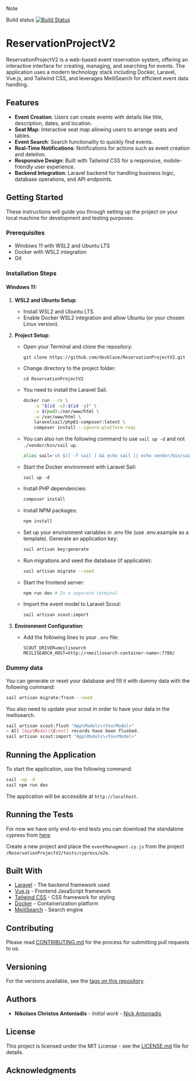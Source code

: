 > [!NOTE]
> Build status [![Build Status](http://192.168.4.202/api/badges/nickanton/ReservationProjectV2/status.svg)](http://192.168.4.202/nickanton/ReservationProjectV2)

# ReservationProjectV2

ReservationProjectV2 is a web-based event reservation system, offering an interactive interface for creating, managing, and searching for events. The application uses a modern technology stack including Docker, Laravel, Vue.js, and Tailwind CSS, and leverages MeiliSearch for efficient event data handling.

## Features

- **Event Creation**: Users can create events with details like title, description, dates, and location.
- **Seat Map**: Interactive seat map allowing users to arrange seats and tables.
- **Event Search**: Search functionality to quickly find events.
- **Real-Time Notifications**: Notifications for actions such as event creation and deletion.
- **Responsive Design**: Built with Tailwind CSS for a responsive, mobile-friendly user experience.
- **Backend Integration**: Laravel backend for handling business logic, database operations, and API endpoints.

## Getting Started

These instructions will guide you through setting up the project on your local machine for development and testing purposes.

### Prerequisites

- Windows 11 with WSL2 and Ubuntu LTS
- Docker with WSL2 integration
- Git

### Installation Steps

#### Windows 11:

1. **WSL2 and Ubuntu Setup**:
    - Install WSL2 and Ubuntu LTS.
    - Enable Docker WSL2 integration and allow Ubuntu (or your chosen Linux version).

2. **Project Setup**:
   - Open your Terminal and clone the repository:
     ```
     git clone https://github.com/devblaze/ReservationProjectV2.git
     ```
   - Change directory to the project folder:
     ```
     cd ReservationProjectV2
     ```
   - You need to install the Laravel Sail.
       ```bash
       docker run --rm \
           -u "$(id -u):$(id -g)" \
           -v $(pwd):/var/www/html \
           -w /var/www/html \
           laravelsail/php81-composer:latest \
           composer install --ignore-platform-reqs 
       ```
   - You can also run the following command to use `sail up -d` and not `./vendor/bin/sail up`.
       ```bash
       alias sail='sh $([ -f sail ] && echo sail || echo vendor/bin/sail)' 
       ```

   - Start the Docker environment with Laravel Sail:
     ```
     sail up -d
     ```
  
   - Install PHP dependencies:
     ```bash
     composer install
     ```
   - Install NPM packages:
     ```bash
     npm install
     ```
   - Set up your environment variables in .env file (use .env.example as a template).
     Generate an application key:
     ```bash
     sail artisan key:generate
     ```
   - Run migrations and seed the database (if applicable):
     ```bash
     sail artisan migrate --seed
     ```
  
   - Start the frontend server:
     ```bash
     npm run dev # In a separate terminal
     ```
  
   - Import the event model to Laravel Scout:
     ```bash
     sail artisan scout:import
     ```

3. **Environment Configuration**:
    - Add the following lines to your `.env` file:
      ```dotenv
      SCOUT_DRIVER=meilisearch
      MEILISEARCH_HOST=http://<meilisearch-container-name>:7700/
      ```
### Dummy data
You can generate or reset your database and fill it with dummy data with the following command:
```bash
sail artisan migrate:fresh --seed
```

You also need to update your scout in order to have your data in the meilisearch.
```bash
sail artisan scout:flush "App\Models\<YourModel>"
~ All [App\Models\Event] records have been flushed.
sail artisan scout:import "App\Models\<YourModel>"
```

## Running the Application

To start the application, use the following command:
```bash
sail -up -d
sail npm run dev
```
The application will be accessible at `http://localhost`.

## Running the Tests
For now we have only end-to-end tests you can download the standalone cypress from [here](https://www.cypress.io/).

Create a new project and place the `eventManagment.cy.js` from the project `/ReservationProjectV2/tests/cypress/e2e`.

## Built With

- [Laravel](https://laravel.com/) - The backend framework used
- [Vue.js](https://vuejs.org/) - Frontend JavaScript framework
- [Tailwind CSS](https://tailwindcss.com/) - CSS framework for styling
- [Docker](https://www.docker.com/) - Containerization platform
- [MeiliSearch](https://www.meilisearch.com/) - Search engine

## Contributing

Please read [CONTRIBUTING.md](https://github.com/devblaze/ReservationProjectV2/CONTRIBUTING.md) for the process for submitting pull requests to us.

## Versioning

For the versions available, see the [tags on this repository](https://github.com/devblaze/ReservationProjectV2/tags).

## Authors

- **Nikolaos Christos Antoniadis** - _Initial work_ - [Nick Antoniadis](https://github.com/devblaze)

## License

This project is licensed under the MIT License - see the [LICENSE.md](LICENSE.md) file for details.

## Acknowledgments

